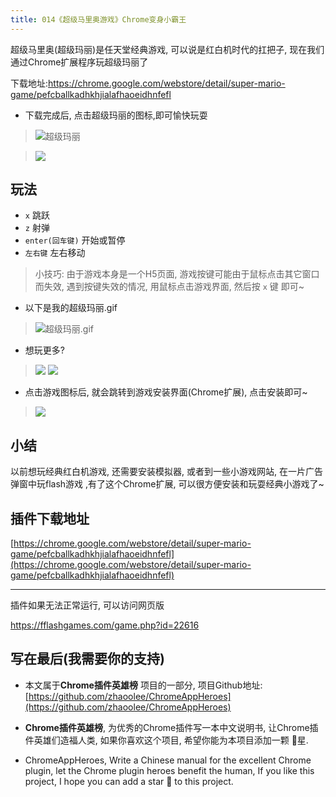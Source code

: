 ```yaml
---
title: 014《超级马里奥游戏》Chrome变身小霸王
---
```

超级马里奥(超级玛丽)是任天堂经典游戏, 可以说是红白机时代的扛把子, 现在我们通过Chrome扩展程序玩超级玛丽了

下载地址:https://chrome.google.com/webstore/detail/super-mario-game/pefcballkadhkhjialafhaoeidhnfefl

- 下载完成后, 点击超级玛丽的图标,即可愉快玩耍
> ![超级玛丽](https://v2fy.com/asset/014_chao_ji_ma_li_ao_you_xi/03e695c308324b3a826e651133d9ab8f.png)

> ![](https://v2fy.com/asset/014_chao_ji_ma_li_ao_you_xi/c69cf9a20db14fa4832d4601d153fbae.png)

## 玩法
- `x` 跳跃
- `z` 射弹
- `enter(回车键)` 开始或暂停
- `左右键` 左右移动


> 小技巧: 由于游戏本身是一个H5页面, 游戏按键可能由于鼠标点击其它窗口而失效, 遇到按键失效的情况, 用鼠标点击游戏界面, 然后按 `x` 键 即可~

- 以下是我的超级玛丽.gif
> ![超级玛丽.gif](https://v2fy.com/asset/014_chao_ji_ma_li_ao_you_xi/4b513e8e2ae84e56b9269e5f395893cc.gif)

- 想玩更多?
> ![](https://v2fy.com/asset/014_chao_ji_ma_li_ao_you_xi/c7519c6f51704e50b7b9549ebf3394ee.png)
> ![](https://v2fy.com/asset/014_chao_ji_ma_li_ao_you_xi/1637df24fed346ce993906016a7e2c71.png)

- 点击游戏图标后, 就会跳转到游戏安装界面(Chrome扩展), 点击安装即可~
> ![](https://v2fy.com/asset/014_chao_ji_ma_li_ao_you_xi/d9c3e4c6d5544118bfc1d4b41e03e2fd.png)

## 小结
以前想玩经典红白机游戏, 还需要安装模拟器, 或者到一些小游戏网站, 在一片广告弹窗中玩flash游戏 ,有了这个Chrome扩展, 可以很方便安装和玩耍经典小游戏了~

## 插件下载地址

[https://chrome.google.com/webstore/detail/super-mario-game/pefcballkadhkhjialafhaoeidhnfefl](https://chrome.google.com/webstore/detail/super-mario-game/pefcballkadhkhjialafhaoeidhnfefl)


---


插件如果无法正常运行, 可以访问网页版

https://fflashgames.com/game.php?id=22616

## 写在最后(我需要你的支持)
- 本文属于**Chrome插件英雄榜** 项目的一部分, 项目Github地址: [https://github.com/zhaoolee/ChromeAppHeroes](https://github.com/zhaoolee/ChromeAppHeroes)

- **Chrome插件英雄榜**, 为优秀的Chrome插件写一本中文说明书, 让Chrome插件英雄们造福人类, 如果你喜欢这个项目, 希望你能为本项目添加一颗 🌟星.

- ChromeAppHeroes, Write a Chinese manual for the excellent Chrome plugin, let the Chrome plugin heroes benefit the human, If you like this project, I hope you can add a star 🌟 to this project.




